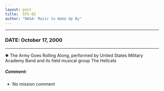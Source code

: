 ```yaml
---
layout: post
title:  STS-92
author: "NASA: Music to Wake Up By"
---
```


----
### DATE: October 17, 2000
----
✺ The Army Goes Rolling Along, performed by United States Military Academy Band and its field musical group The Hellcats

##### Comment:
* No mission comment
